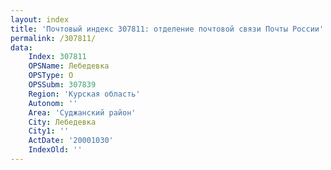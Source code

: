 ```yaml
---
layout: index
title: 'Почтовый индекс 307811: отделение почтовой связи Почты России'
permalink: /307811/
data:
    Index: 307811
    OPSName: Лебедевка
    OPSType: О
    OPSSubm: 307839
    Region: 'Курская область'
    Autonom: ''
    Area: 'Суджанский район'
    City: Лебедевка
    City1: ''
    ActDate: '20001030'
    IndexOld: ''
---
```

